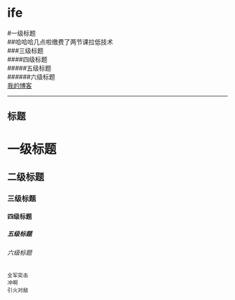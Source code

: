 # ife

#一级标题  
##哈哈哈几点啦缴费了两节课拉低技术  
###三级标题  
####四级标题  
#####五级标题  
######六级标题  
[我的博客](http://blog.csdn.net/guodongxiaren)  
 
---
标题
-- 

# 一级标题  
## 二级标题  
### 三级标题  
#### 四级标题  
##### 五级标题  
###### 六级标题  
    全军突击
    冲啊
    引火对敌
